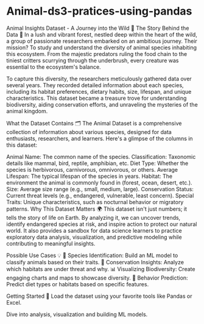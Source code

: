 # Animal-ds3-pratices-using-pandas

 Animal Insights Dataset - A Journey into the Wild 🌳
The Story Behind the Data 📖
In a lush and vibrant forest, nestled deep within the heart of the wild, a group of passionate researchers embarked on an ambitious journey. Their mission? To study and understand the diversity of animal species inhabiting this ecosystem. From the majestic predators ruling the food chain to the tiniest critters scurrying through the underbrush, every creature was essential to the ecosystem's balance.

To capture this diversity, the researchers meticulously gathered data over several years. They recorded detailed information about each species, including its habitat preferences, dietary habits, size, lifespan, and unique characteristics. This dataset became a treasure trove for understanding biodiversity, aiding conservation efforts, and unraveling the mysteries of the animal kingdom.

What the Dataset Contains 🗂️
The Animal Dataset is a comprehensive collection of information about various species, designed for data enthusiasts, researchers, and learners. Here's a glimpse of the columns in this dataset:

Animal Name: The common name of the species.
Classification: Taxonomic details like mammal, bird, reptile, amphibian, etc.
Diet Type: Whether the species is herbivorous, carnivorous, omnivorous, or others.
Average Lifespan: The typical lifespan of the species in years.
Habitat: The environment the animal is commonly found in (forest, ocean, desert, etc.).
Size: Average size range (e.g., small, medium, large).
Conservation Status: Current threat levels (e.g., endangered, vulnerable, least concern).
Special Traits: Unique characteristics, such as nocturnal behavior or migratory patterns.
Why This Dataset Matters 🌍
This dataset isn't just numbers; it tells the story of life on Earth. By analyzing it, we can uncover trends, identify endangered species at risk, and inspire action to protect our natural world. It also provides a sandbox for data science learners to practice exploratory data analysis, visualization, and predictive modeling while contributing to meaningful insights.

Possible Use Cases 💡
🐾 Species Identification: Build an ML model to classify animals based on their traits.
🌱 Conservation Insights: Analyze which habitats are under threat and why.
📊 Visualizing Biodiversity: Create engaging charts and maps to showcase diversity.
🧠 Behavior Prediction: Predict diet types or habitats based on specific features.

Getting Started 🚀
Load the dataset using your favorite tools like Pandas or Excel.

Dive into analysis, visualization and building ML models.
